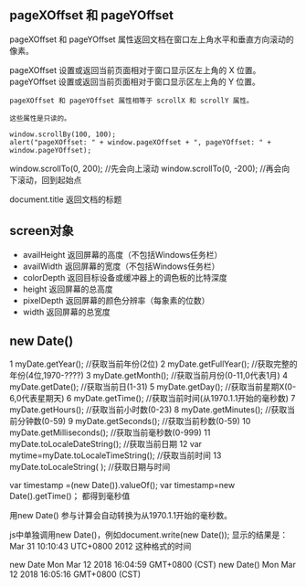 ## pageXOffset 和 pageYOffset 
pageXOffset 和 pageYOffset 属性返回文档在窗口左上角水平和垂直方向滚动的像素。

pageXOffset 设置或返回当前页面相对于窗口显示区左上角的 X 位置。pageYOffset 设置或返回当前页面相对于窗口显示区左上角的 Y 位置。

`pageXOffset 和 pageYOffset 属性相等于 scrollX 和 scrollY 属性。`

`这些属性是只读的。`

```
window.scrollBy(100, 100);
alert("pageXOffset: " + window.pageXOffset + ", pageYOffset: " + window.pageYOffset);

```

window.scrollTo(0, 200);  //先会向上滚动
window.scrollTo(0, -200);  //再会向下滚动，回到起始点

document.title  返回文档的标题

## screen对象

- availHeight	返回屏幕的高度（不包括Windows任务栏）
- availWidth	返回屏幕的宽度（不包括Windows任务栏）
- colorDepth	返回目标设备或缓冲器上的调色板的比特深度
- height	返回屏幕的总高度
- pixelDepth	返回屏幕的颜色分辨率（每象素的位数）
- width	返回屏幕的总宽度

## new Date()
 1 myDate.getYear(); //获取当前年份(2位)
 2 myDate.getFullYear(); //获取完整的年份(4位,1970-????)
 3 myDate.getMonth(); //获取当前月份(0-11,0代表1月)
 4 myDate.getDate(); //获取当前日(1-31)
 5 myDate.getDay(); //获取当前星期X(0-6,0代表星期天)
 6 myDate.getTime(); //获取当前时间(从1970.1.1开始的毫秒数)
 7 myDate.getHours(); //获取当前小时数(0-23)
 8 myDate.getMinutes(); //获取当前分钟数(0-59)
 9 myDate.getSeconds(); //获取当前秒数(0-59)
10 myDate.getMilliseconds(); //获取当前毫秒数(0-999)
11 myDate.toLocaleDateString(); //获取当前日期
12 var mytime=myDate.toLocaleTimeString(); //获取当前时间
13 myDate.toLocaleString( ); //获取日期与时间

var timestamp =(new Date()).valueOf();
var timestamp=new Date().getTime()；
都得到毫秒值

用new Date() 参与计算会自动转换为从1970.1.1开始的毫秒数。

js中单独调用new Date()，例如document.write(new Date());
显示的结果是：Mar 31 10:10:43 UTC+0800 2012 这种格式的时间

new Date
Mon Mar 12 2018 16:04:59 GMT+0800 (CST)
new Date()
Mon Mar 12 2018 16:05:16 GMT+0800 (CST)